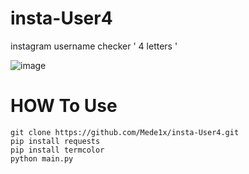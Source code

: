 # insta-User4
instagram username checker ' 4 letters '

![image](https://github.com/Mede1x/insta-User4/assets/112403755/8cba89e7-a462-4716-9e0d-1e80f04d6330)

# HOW To Use
```
git clone https://github.com/Mede1x/insta-User4.git
pip install requests
pip install termcolor
python main.py

```
